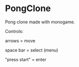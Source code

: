 # PongClone
Pong clone made with monogame.


Controls:


arrows = move


space bar = select (menu)


"press start" = enter
